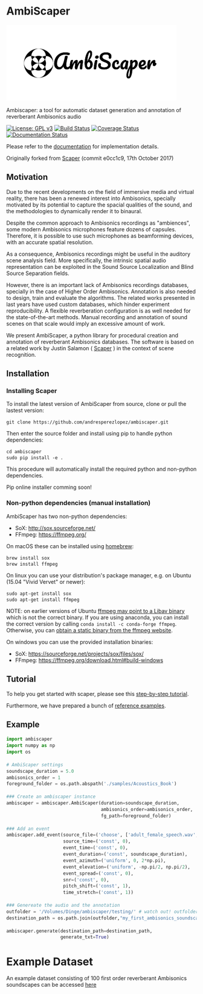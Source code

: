 # AmbiScaper

<img src="ambiscaper_logo.png" width="450" height="200">

Ambiscaper: a tool for automatic dataset generation and annotation of reverberant Ambisonics audio

[//]: #[![PyPI](https://img.shields.io/pypi/v/scaper.svg)](https://pypi.python.org/pypi/scaper)
[![License: GPL v3](https://img.shields.io/badge/License-GPL%20v3-blue.svg)](https://www.gnu.org/licenses/gpl-3.0)
[![Build Status](https://travis-ci.org/andresperezlopez/ambiscaper.svg?branch=master)](https://travis-ci.org/andresperezlopez/ambiscaper)
[![Coverage Status](https://coveralls.io/repos/github/andresperezlopez/ambiscaper/badge.svg?branch=master)](https://coveralls.io/github/andresperezlopez/ambiscaper?branch=master)
[![Documentation Status](https://readthedocs.org/projects/ambiscaper/badge/?version=latest)](http://ambiscaper.readthedocs.io/en/latest/?badge=latest)

[//]: #[![PyPI](https://img.shields.io/badge/python-2.7%2C%203.4%2C%203.5%2C%203.6-blue.svg)]()

Please refer to the [documentation](http://ambiscaper.readthedocs.io/) for implementation details.

Originally forked from [Scaper](http://github.com/justinsalamon/scaper) (commit e0cc1c9, 17th October 2017)


## Motivation

Due to the recent developments on the field of immersive media and virtual reality, there has been a renewed interest into Ambisonics, specially motivated by its potential to capture the spacial qualities of the sound, and the methodologies to dynamically render it to binaural.

Despite the common approach to Ambisonics recordings as "ambiences", some modern Ambisonics microphones feature dozens of capsules. Therefore, it is possible to use such microphones as beamforming devices, with an accurate spatial resolution.

As a consequence, Ambisonics recordings might be useful in the auditory scene analysis field. More specifically, the intrinsic spatial audio representation can be exploited in the Sound Source Localization and Blind Source Separation fields.

However, there is an important lack of Ambisonics recordings databases, specially in the case of Higher Order Ambisonics. Annotation is also needed to design, train and evaluate the algorithms. The related works presented in last years have used custom databases, which hinder experiment reproducibility. A flexible reverberation configuration is as well needed for the state-of-the-art methods. Manual recording and annotation of sound scenes on that scale would imply an excessive amount of work.

We present AmbiScaper, a python library for procedural creation and annotation of reverberant Ambisonics databases. The software is based on a related work by Justin Salamon ( [Scaper](http://github.com/justinsalamon/scaper) ) in the context of scene recognition.

## Installation

### Installing Scaper

To install the latest version of AmbiScaper from source, clone or pull the lastest version:

```
git clone https://github.com/andresperezlopez/ambiscaper.git
```

Then enter the source folder and install using pip to handle python dependencies:

```
cd ambiscaper
sudo pip install -e .
```
This procedure will automatically install the required python and non-python dependencies.

Pip online installer comming soon!

### Non-python dependencies (manual installation)

AmbiScaper has two non-python dependencies:
- SoX: http://sox.sourceforge.net/
- FFmpeg: https://ffmpeg.org/

On macOS these can be installed using [homebrew](https://brew.sh/):

```
brew install sox
brew install ffmpeg
```

On linux you can use your distribution's package manager, e.g. on Ubuntu (15.04 "Vivid Vervet" or newer):

```
sudo apt-get install sox
sudo apt-get install ffmpeg
```
NOTE: on earlier versions of Ubuntu [ffmpeg may point to a Libav binary](http://stackoverflow.com/a/9477756/2007700) which is not the correct binary. If you are using anaconda, you can install the correct version by calling `conda install -c conda-forge ffmpeg`. Otherwise, you can [obtain a static binary from the ffmpeg website](https://ffmpeg.org/download.html).

On windows you can use the provided installation binaries:
- SoX: https://sourceforge.net/projects/sox/files/sox/
- FFmpeg: https://ffmpeg.org/download.html#build-windows



## Tutorial

To help you get started with scaper, please see this [step-by-step tutorial](http://ambiscaper.readthedocs.io/en/latest/tutorial.html).

Furthermore, we have prepared a bunch of [reference examples](http://ambiscaper.readthedocs.io/en/latest/examples.html).

## Example

```python
import ambiscaper
import numpy as np
import os

# AmbiScaper settings
soundscape_duration = 5.0
ambisonics_order = 1
foreground_folder = os.path.abspath('./samples/Acoustics_Book')

### Create an ambiscaper instance
ambiscaper = ambiscaper.AmbiScaper(duration=soundscape_duration,
                                   ambisonics_order=ambisonics_order,
                                   fg_path=foreground_folder)
                                   
### Add an event
ambiscaper.add_event(source_file=('choose', ['adult_female_speech.wav','bagpipe_music.wav']),
                     source_time=('const', 0),
                     event_time=('const', 0),
                     event_duration=('const', soundscape_duration),
                     event_azimuth=('uniform', 0, 2*np.pi),
                     event_elevation=('uniform', -np.pi/2, np.pi/2),
                     event_spread=('const', 0),
                     snr=('const', 0),
                     pitch_shift=('const', 1),
                     time_stretch=('const', 1))
                     
### Genereate the audio and the annotation
outfolder = '/Volumes/Dinge/ambiscaper/testing/' # watch out! outfolder must exist
destination_path = os.path.join(outfolder,"my_first_ambisonics_soundscape")

ambiscaper.generate(destination_path=destination_path,
                    generate_txt=True)
```
# Example Dataset

An example dataset consisting of 100 first order reverberant Ambisonics soundscapes can be accessed [here](https://zenodo.org/record/1186907) 